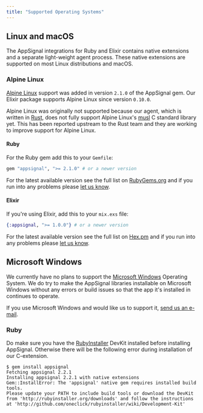 ```yaml
---
title: "Supported Operating Systems"
---
```


## Linux and macOS

The AppSignal integrations for Ruby and Elixir contains native extensions and a
separate light-weight agent process. These native extensions are supported on
most Linux distributions and macOS.

### Alpine Linux

[Alpine Linux] support was added in version `2.1.0` of the AppSignal gem. Our
Elixir package supports Alpine Linux since version `0.10.0`.

Alpine Linux was originally not supported because our agent, which is written in
[Rust], does not fully support Alpine Linux's [musl] C standard library yet.
This has been reported upstream to the Rust team and they are working to improve
support for Alpine Linux.

#### Ruby

For the Ruby gem add this to your `Gemfile`:

```ruby
gem "appsignal", ">= 2.1.0" # or a newer version
```

For the latest available version see the full list on
[RubyGems.org](https://rubygems.org/gems/appsignal/versions) and if you run
into any problems please [let us know](mailto:support@appsignal.com).

#### Elixir

If you're using Elixir, add this to your `mix.exs` file:

```elixir
{:appsignal, ">= 1.0.0"} # or a newer version
```

For the latest available version see the full list on
[Hex.pm](https://hex.pm/packages/appsignal) and if you run
into any problems please [let us know](mailto:support@appsignal.com).

## Microsoft Windows

We currently have no plans to support the [Microsoft Windows](https://www.microsoft.com/en-us/windows/) Operating System. We do try to make the AppSignal libraries installable on Microsoft Windows without any errors or build issues so that the app it's installed in continues to operate.

If you use Microsoft Windows and would like us to support it, [send us an e-mail](mailto:support@appsignal.com).

### Ruby

Do make sure you have the [RubyInstaller](https://rubyinstaller.org/) DevKit installed before installing AppSignal. Otherwise there will be the following error during installation of our C-extension.

```
$ gem install appsignal
Fetching appsignal 2.2.1
Installing appsignal 2.2.1 with native extensions
Gem::InstallError: The 'appsignal' native gem requires installed build tools.
Please update your PATH to include build tools or download the DevKit
from 'http://rubyinstaller.org/downloads' and follow the instructions
at 'http://github.com/oneclick/rubyinstaller/wiki/Development-Kit'
```

[Alpine Linux]: https://alpinelinux.org/
[musl]: https://www.musl-libc.org/
[Rust]: https://www.rust-lang.org/en-US/
